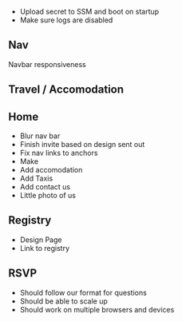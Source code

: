 - Upload secret to SSM and boot on startup
- Make sure logs are disabled

## Nav

Navbar responsiveness

## Travel / Accomodation

## Home

- Blur nav bar
- Finish invite based on design sent out
- Fix nav links to anchors
- Make
- Add accomodation
- Add Taxis
- Add contact us
- Little photo of us

## Registry

- Design Page
- Link to registry

## RSVP

- Should follow our format for questions
- Should be able to scale up
- Should work on multiple browsers and devices
